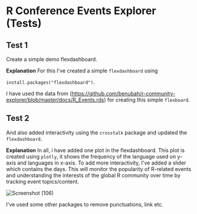 # R Conference Events Explorer (Tests)

## Test 1
Create a simple demo flexdashboard.

**Explanation**
For this I've created a simple `flexdashboard` using

`install.packages("flexdashboard")`.

I have used the data from (https://github.com/benubah/r-community-explorer/blob/master/docs/R_Events.rds) for creating this simple `flexboard`.

## Test 2
And also added interactivity using the `crosstalk` package and updated the `flexdashboard`.

**Explanation**
In all, i have  added one plot in the flexdashboard. 
This plot is created using `plotly`, it shows the frequency of the language used on y-axis and languages in x-axis. To add more interactivity, I've added a slider which contains the days. This will monitor the popularity of R-related events and understanding the interests of the global R community over time by tracking event topics/content. 

![Screenshot (106)](https://user-images.githubusercontent.com/61081130/113322739-b472c380-9332-11eb-8629-c5ce637bc1de.png)

 I've used some other packages to remove punctuations, link etc.



 
